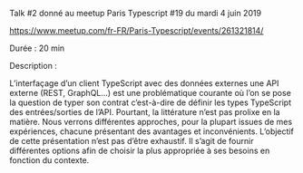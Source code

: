 Talk #2 donné au meetup Paris Typescript #19 du mardi 4 juin 2019

https://www.meetup.com/fr-FR/Paris-Typescript/events/261321814/

Durée : 20 min

Description :

L’interfaçage d’un client TypeScript avec des données externes une API externe (REST, GraphQL...) est une problématique courante où l’on se pose la question de typer son contrat c’est-à-dire de définir les types TypeScript des entrées/sorties de l’API. Pourtant, la littérature n’est pas prolixe en la matière. Nous verrons différentes approches, pour la plupart issues de mes expériences, chacune présentant des avantages et inconvénients. L’objectif de cette présentation n’est pas d’être exhaustif. Il s’agit de fournir différentes options afin de choisir la plus appropriée à ses besoins en fonction du contexte.
